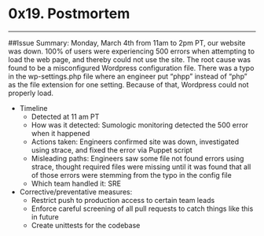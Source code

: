 # 0x19. Postmortem
---
##Issue Summary:
Monday, March 4th from 11am to 2pm PT, our website was down. 100% of users were experiencing 500 errors when attempting to load the web page, and thereby could not use the site. The root cause was found to be a misconfigured Wordpress configuration file. There was a typo in the wp-settings.php file where an engineer put “phpp” instead of “php” as the file extension for one setting. Because of that, Wordpress could not properly load.
- Timeline
	* Detected at 11 am PT
	* How was it detected: Sumologic monitoring detected the 500 error when it happened
	* Actions taken: Engineers confirmed site was down, investigated using strace, and fixed the error via Puppet script
	* Misleading paths: Engineers saw some file not found errors using strace, thought required files were missing until it was found that all of those errors were stemming from the typo in the config file
	* Which team handled it: SRE
- Corrective/preventative measures:
	* Restrict push to production access to certain team leads
	* Enforce careful screening of all pull requests to catch things like this in future
	* Create unittests for the codebase
